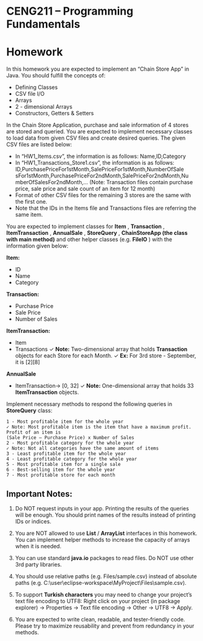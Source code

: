 # CENG211 – Programming Fundamentals

# Homework #

In this homework you are expected to implement an “Chain Store App” in Java.
You should fulfill the concepts of:

- Defining Classes
- CSV file I/O
- Arrays
- 2 - dimensional Arrays
- Constructors, Getters & Setters

In the Chain Store Application, purchase and sale information of 4 stores are stored and queried.
You are expected to implement necessary classes to load data from given CSV files and create
desired queries. The given CSV files are listed below:

- In “HW1_Items.csv”, the information is as follows:
    Name,ID,Category
- In “HW1_Transactions_Store1.csv”, the information is as follows:
    ID,PurchasePriceFor1stMonth,SalePriceFor1stMonth,NumberOfSale
    sFor1stMonth,PurchasePriceFor2ndMonth,SalePriceFor2ndMonth,Nu
    mberOfSalesFor2ndMonth,...
       (Note: Transaction files contain purchase price, sale price and sale count of an item
       for 12 month)
- Format of other CSV files for the remaining 3 stores are the same with the first one.
- Note that the IDs in the Items file and Transactions files are referring the same item.

You are expected to implement classes for **Item** , **Transaction** , **ItemTransaction** , **AnnualSale** ,
**StoreQuery** , **ChainStoreApp (the class with main method)** and other helper classes (e.g. **FileIO** )
with the information given below:

**Item:**

- ID
- Name
- Category

**Transaction:**

- Purchase Price
- Sale Price
- Number of Sales


**ItemTransaction:**

- Item
- Transactions
    ✓ **Note:** Two-dimensional array that holds **Transaction** objects for each Store for each
       Month.
    ✓ **Ex:** For 3rd store - September, it is [2][8]

**AnnualSale**

- ItemTransaction→ [0, 32]
    ✓ **Note:** One-dimensional array that holds 33 **ItemTransaction** objects.

Implement necessary methods to respond the following queries in **StoreQuery** class:

```
1 - Most profitable item for the whole year
✓ Note: Most profitable item is the item that have a maximum profit. Profit of an item is
(Sale Price – Purchase Price) x Number of Sales
2 - Most profitable category for the whole year
✓ Note: Not all categories have the same amount of items
3 - Least profitable item for the whole year
4 - Least profitable category for the whole year
5 - Most profitable item for a single sale
6 - Best-selling item for the whole year
7 - Most profitable store for each month
```
## Important Notes:

1. Do NOT request inputs in your app. Printing the results of the queries will be enough. You
should print names of the results instead of printing IDs or indices.
2. You are NOT allowed to use **List** / **ArrayList** interfaces in this homework. You can implement
helper methods to increase the capacity of arrays when it is needed.
3. You can use standard **java.io** packages to read files. Do NOT use other 3rd party libraries.
4. You should use relative paths (e.g. Files/sample.csv) instead of absolute paths (e.g.
C:\\user\\eclipse-workspace\\MyProject\\Files\\sample.csv).
5. To support **Turkish characters** you may need to change your project’s text file encoding to
UTF8: Right click on your project (in package explorer) → Properties → Text file encoding →
Other → UTF8 → Apply.


6. You are expected to write clean, readable, and tester-friendly code. Please try to maximize
reusability and prevent from redundancy in your methods.
